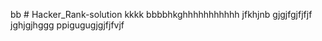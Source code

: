 bb # Hacker_Rank-solution
kkkk
bbbbhkghhhhhhhhhhh
jfkhjnb
gjgjfgjfjfjf
jghjgjhggg
ppigugugjgjfjfvjf
